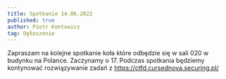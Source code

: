 ```yaml
---
title: Spotkanie 14.06.2022
published: true
author: Piotr Kontowicz
tag: Ogłoszenie
---
```


Zapraszam na kolejne spotkanie koła które odbędzie się w sali 020 w budynku na Polance. Zaczynamy o 17. Podczas spotkania będziemy kontynować rozwiązywanie zadań z https://ctfd.cursednova.securing.pl/